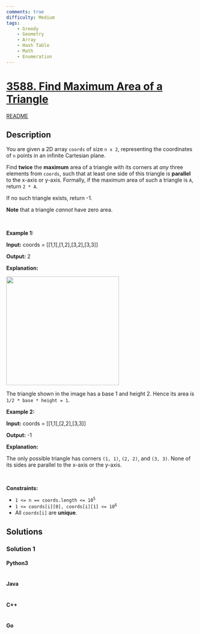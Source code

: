 ```yaml
---
comments: true
difficulty: Medium
tags:
    - Greedy
    - Geometry
    - Array
    - Hash Table
    - Math
    - Enumeration
---
```


<!-- problem:start -->

# [3588. Find Maximum Area of a Triangle](https://leetcode.com/problems/find-maximum-area-of-a-triangle)

[README](/solution/3500-3599/3588.Find%20Maximum%20Area%20of%20a%20Triangle/README.md)

## Description

<!-- description:start -->

<p>You are given a 2D array <code>coords</code> of size <code>n x 2</code>, representing the coordinates of <code>n</code> points in an infinite Cartesian plane.</p>

<p>Find <strong>twice</strong> the <strong>maximum</strong> area of a triangle with its corners at <em>any</em> three elements from <code>coords</code>, such that at least one side of this triangle is <strong>parallel</strong> to the x-axis or y-axis. Formally, if the maximum area of such a triangle is <code>A</code>, return <code>2 * A</code>.</p>

<p>If no such triangle exists, return -1.</p>

<p><strong>Note</strong> that a triangle <em>cannot</em> have zero area.</p>

<p>&nbsp;</p>
<p><strong class="example">Example 1:</strong></p>

<div class="example-block">
<p><strong>Input:</strong> <span class="example-io">coords = [[1,1],[1,2],[3,2],[3,3]]</span></p>

<p><strong>Output:</strong> <span class="example-io">2</span></p>

<p><strong>Explanation:</strong></p>

<p><img src="https://fastly.jsdelivr.net/gh/doocs/leetcode@main/solution/3500-3599/3588.Find%20Maximum%20Area%20of%20a%20Triangle/images/image-20250420010047-1.png" style="width: 300px; height: 289px;" /></p>

<p>The triangle shown in the image has a base 1 and height 2. Hence its area is <code>1/2 * base * height = 1</code>.</p>
</div>

<p><strong class="example">Example 2:</strong></p>

<div class="example-block">
<p><strong>Input:</strong> <span class="example-io">coords = [[1,1],[2,2],[3,3]]</span></p>

<p><strong>Output:</strong> <span class="example-io">-1</span></p>

<p><strong>Explanation:</strong></p>

<p>The only possible triangle has corners <code>(1, 1)</code>, <code>(2, 2)</code>, and <code>(3, 3)</code>. None of its sides are parallel to the x-axis or the y-axis.</p>
</div>

<p>&nbsp;</p>
<p><strong>Constraints:</strong></p>

<ul>
	<li><code>1 &lt;= n == coords.length &lt;= 10<sup>5</sup></code></li>
	<li><code>1 &lt;= coords[i][0], coords[i][1] &lt;= 10<sup>6</sup></code></li>
	<li>All <code>coords[i]</code> are <strong>unique</strong>.</li>
</ul>

<!-- description:end -->

## Solutions

<!-- solution:start -->

### Solution 1

<!-- tabs:start -->

#### Python3

```python

```

#### Java

```java

```

#### C++

```cpp

```

#### Go

```go

```

<!-- tabs:end -->

<!-- solution:end -->

<!-- problem:end -->
